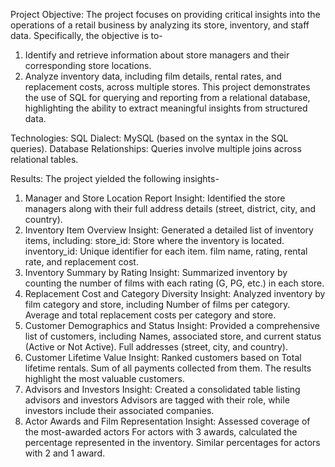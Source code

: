 Project Objective:
The project focuses on providing critical insights into the operations of a retail business by analyzing its store, inventory, and staff data. Specifically, the objective is to-

1. Identify and retrieve information about store managers and their corresponding store locations.
2. Analyze inventory data, including film details, rental rates, and replacement costs, across multiple stores.
This project demonstrates the use of SQL for querying and reporting from a relational database, highlighting the ability to extract meaningful insights from structured data.

Technologies:
SQL Dialect: MySQL (based on the syntax in the SQL queries).
Database Relationships: Queries involve multiple joins across relational tables.

Results:
The project yielded the following insights-
1. Manager and Store Location Report
Insight: Identified the store managers along with their full address details (street, district, city, and country). 
2. Inventory Item Overview
Insight: Generated a detailed list of inventory items, including:
store_id: Store where the inventory is located.
inventory_id: Unique identifier for each item.
film name, rating, rental rate, and replacement cost. 
3. Inventory Summary by Rating
Insight: Summarized inventory by counting the number of films with each rating (G, PG, etc.) in each store. 
4. Replacement Cost and Category Diversity
Insight: Analyzed inventory by film category and store, including
Number of films per category.
Average and total replacement costs per category and store.
5. Customer Demographics and Status
Insight: Provided a comprehensive list of customers, including
Names, associated store, and current status (Active or Not Active).
Full addresses (street, city, and country). 
6. Customer Lifetime Value
Insight: Ranked customers based on
Total lifetime rentals.
Sum of all payments collected from them. The results highlight the most valuable customers.
7. Advisors and Investors
Insight: Created a consolidated table listing advisors and investors
Advisors are tagged with their role, while investors include their associated companies. 
8. Actor Awards and Film Representation
Insight: Assessed coverage of the most-awarded actors
For actors with 3 awards, calculated the percentage represented in the inventory.
Similar percentages for actors with 2 and 1 award. 
